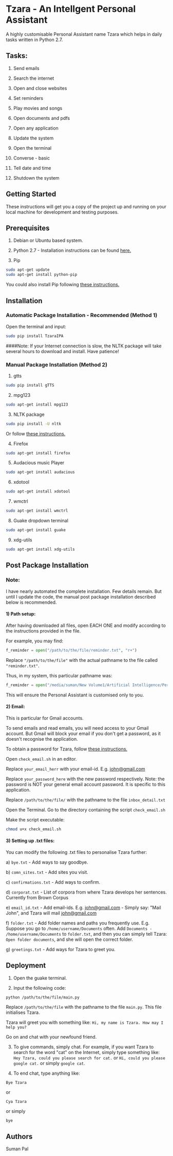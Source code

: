 # Tzara - An Intellgent Personal Assistant

A highly customisable Personal Assistant name Tzara which helps in daily tasks written in Python 2.7.

## Tasks:

1. Send emails

2. Search the internet 

3. Open and close websites

4. Set reminders

5. Play movies and songs

6. Open documents and pdfs

7. Open any application

8. Update the system

9. Open the terminal

10. Converse - basic

11. Tell date and time

12. Shutdown the system

## Getting Started

These instructions will get you a copy of the project up and running on your local machine for development and testing purposes.

## Prerequisites

1) Debian or Ubuntu based system.

2) Python 2.7 - Installation instructions can be found [here.](https://www.python.org/downloads/)

3) Pip
```bash
sudo apt-get update
sudo apt-get install python-pip
``` 
You could also install Pip following [these instructions.](https://pip.pypa.io/en/stable/installing/)


## Installation

### Automatic Package Installation - Recommended (Method 1)

Open the terminal and input:
```bash
sudo pip install TzaraIPA
```

####Note: If your Internet connection is slow, the NLTK package will take several hours to download and install. 
Have patience!

### Manual Package Installation (Method 2)

1) gtts
```bash
sudo pip install gTTS
```

2) mpg123
```bash
sudo apt-get install mpg123
```

3) NLTK package
```bash
sudo pip install -U nltk
```
Or follow [these instructions.](http://www.nltk.org/install.html)

4) Firefox
```bash
sudo apt-get install firefox
```

5) Audacious music Player
```bash
sudo apt-get install audacious
```

6) xdotool
```bash
sudo apt-get install xdotool
```

7) wmctrl
```bash
sudo apt-get install wmctrl
```

8) Guake dropdown terminal
```bash
sudo apt-get install guake
```

9) xdg-utils
```bash
sudo apt-get install xdg-utils
```

## Post Package Installation

### Note:

I have nearly automated the complete installation. Few details remain. But until I update the code, the manual post package installation described below is recommended.

#### 1) Path setup:

After having downloaded all files, open EACH ONE and modify according to the instructions provided in the file. 

For example, you may find:
```python
f_reminder = open("/path/to/the/file/reminder.txt", "r+")
```
Replace ```"/path/to/the/file"``` with the actual pathname to the file called ```"reminder.txt"```. 

Thus, in my system, this particular pathname was:
```python
f_reminder = open("/media/suman/New Volume1/Artificial Intelligence/Personal Assistant/Text_files/reminder.txt", "r+")
```

This will ensure the Personal Assistant is customised only to you.

#### 2) Email:

This is particular for Gmail accounts. 

To send emails and read emails, you will need access to your Gmail account. But Gmail will block your email if you don't get a password, as it doesn't recognise the application. 

To obtain a password for Tzara, follow [these instructions.](https://support.google.com/accounts/answer/6010255?hl=en)

Open ```check_email.sh``` in an editor.

Replace ```your_email_herr``` with your email-id. E.g. john@gmail.com

Replace ```your_password_here```  with the new password respectively. Note: the password is NOT your general email account password. It is specific to this application.

Replace ```/path/to/the/file/``` with the pathname to the file ```inbox_detail.txt```

Open the Terminal. Go to the directory containing the script ```check_email.sh```

Make the script executable:

```bash
chmod u+x check_email.sh
```

#### 3) Setting up .txt files:

You can modify the following .txt files to personalise Tzara further:

a) ```bye.txt``` - Add ways to say goodbye.

b) ```comn_sites.txt``` - Add sites you visit.

c) ```confirmations.txt``` - Add ways to confirm.

d) ```corporat.txt``` - List of corpora from where Tzara develops her sentences. Currently from Brown Corpus

e) ```email_id.txt``` - Add email-ids. E.g. john@gmail.com - Simply say: "Mail John", and Tzara will mail john@gmail.com

f) ```folder.txt``` - Add folder names and paths you frequently use. E.g. Suppose you go to ```/home/username/Documents``` often. Add ```Documents - /home/username/Documents``` to ```folder.txt```, and then you can simply tell Tzara: ```Open folder documents```, and she will open the correct folder.

g) ```greetings.txt``` - Add ways for Tzara to greet you.

## Deployment

1) Open the guake terminal.

2) Input the following code:
```bash
python /path/to/the/file/main.py
```
Replace ```/path/to/the/file``` with the pathname to the file ```main.py```. This file initialises Tzara.

Tzara will greet you with something like: ```Hi, my name is Tzara. How may I help you?```

Go on and chat with your newfound friend.

3) To give commands, simply chat. For example, if you want Tzara to search for the word "cat" on the Internet, simply type something like: ```Hey Tzara, could you please search for cat.``` or ```Hi, could you please google cat.``` or simply ```google cat```.

4) To end chat, type anything like:
```
Bye Tzara
```
or 

```
Cya Tzara
```
or simply
```
bye
```

## Authors

Suman Pal

